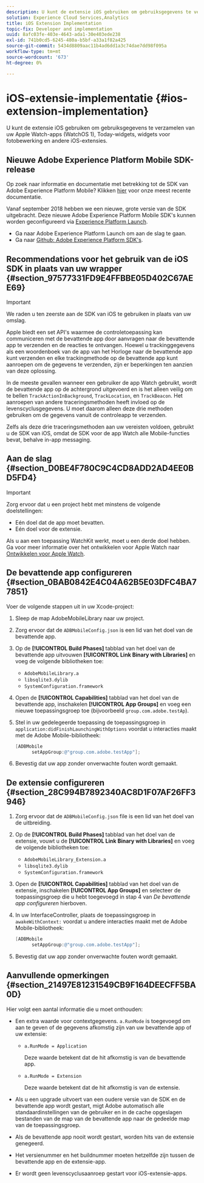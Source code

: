 ```yaml
---
description: U kunt de extensie iOS gebruiken om gebruiksgegevens te verzamelen van uw Apple Watch-apps (WatchOS 1), Today-widgets, widgets voor fotobewerking en andere iOS-extensies.
solution: Experience Cloud Services,Analytics
title: iOS Extension Implementation
topic-fix: Developer and implementation
uuid: 8afc03fe-403e-4643-ada1-30e403ede238
exl-id: 741b0cd5-6245-480a-b5bf-a33a1f82a425
source-git-commit: 5434d8809aac11b4ad6dd1a3c74dae7dd98f095a
workflow-type: tm+mt
source-wordcount: '673'
ht-degree: 0%

---
```


# iOS-extensie-implementatie {#ios-extension-implementation}

U kunt de extensie iOS gebruiken om gebruiksgegevens te verzamelen van uw Apple Watch-apps (WatchOS 1), Today-widgets, widgets voor fotobewerking en andere iOS-extensies.

## Nieuwe Adobe Experience Platform Mobile SDK-release

Op zoek naar informatie en documentatie met betrekking tot de SDK van Adobe Experience Platform Mobile? Klikken [hier](https://aep-sdks.gitbook.io/docs/) voor onze meest recente documentatie.

Vanaf september 2018 hebben we een nieuwe, grote versie van de SDK uitgebracht. Deze nieuwe Adobe Experience Platform Mobile SDK&#39;s kunnen worden geconfigureerd via [Experience Platform Launch](https://www.adobe.com/experience-platform/launch.html).

* Ga naar Adobe Experience Platform Launch om aan de slag te gaan.
* Ga naar [Github: Adobe Experience Platform SDK&#39;s](https://github.com/Adobe-Marketing-Cloud/acp-sdks).

## Recommendations voor het gebruik van de iOS SDK in plaats van uw wrapper {#section_97577331FD9E4FFBBE05D402C67AEE69}

>[!IMPORTANT]
>
>We raden u ten zeerste aan de SDK van iOS te gebruiken in plaats van uw omslag.

Apple biedt een set API&#39;s waarmee de controletoepassing kan communiceren met de bevattende app door aanvragen naar de bevattende app te verzenden en de reacties te ontvangen. Hoewel u trackinggegevens als een woordenboek van de app van het Horloge naar de bevattende app kunt verzenden en elke trackingmethode op de bevattende app kunt aanroepen om de gegevens te verzenden, zijn er beperkingen ten aanzien van deze oplossing.

In de meeste gevallen wanneer een gebruiker de app Watch gebruikt, wordt de bevattende app op de achtergrond uitgevoerd en is het alleen veilig om te bellen `TrackActionInBackground`, `TrackLocation`, en `TrackBeacon`. Het aanroepen van andere traceringsmethoden heeft invloed op de levenscyclusgegevens. U moet daarom alleen deze drie methoden gebruiken om de gegevens vanuit de controleapp te verzenden.

Zelfs als deze drie traceringsmethoden aan uw vereisten voldoen, gebruikt u de SDK van iOS, omdat de SDK voor de app Watch alle Mobile-functies bevat, behalve in-app messaging.

## Aan de slag {#section_D0BE4F780C9C4CD8ADD2AD4EE0BD5FD4}

>[!IMPORTANT]
>
>Zorg ervoor dat u een project hebt met minstens de volgende doelstellingen:
>
>* Eén doel dat de app moet bevatten.
>* Eén doel voor de extensie.
>


Als u aan een toepassing WatchKit werkt, moet u een derde doel hebben. Ga voor meer informatie over het ontwikkelen voor Apple Watch naar [Ontwikkelen voor Apple Watch](https://developer.apple.com/library/ios/documentation/General/Conceptual/WatchKitProgrammingGuide/index.html#//apple_ref/doc/uid/TP40014969-CH8-SW1).

## De bevattende app configureren {#section_0BAB0842E4C04A62B5E03DFC4BA77851}

Voer de volgende stappen uit in uw Xcode-project:

1. Sleep de map AdobeMobileLibrary naar uw project.
1. Zorg ervoor dat de `ADBMobileConfig.json` is een lid van het doel van de bevattende app.
1. Op de **[!UICONTROL Build Phases]** tabblad van het doel van de bevattende app uitvouwen **[!UICONTROL Link Binary with Libraries]** en voeg de volgende bibliotheken toe:

   * `AdobeMobileLibrary.a`
   * `libsqlite3.dylib`
   * `SystemConfiguration.framework`

1. Open de **[!UICONTROL Capabilities]** tabblad van het doel van de bevattende app, inschakelen **[!UICONTROL App Groups]** en voeg een nieuwe toepassingsgroep toe (bijvoorbeeld `group.com.adobe.testAp`).

1. Stel in uw gedelegeerde toepassing de toepassingsgroep in `application:didFinishLaunchingWithOptions` voordat u interacties maakt met de Adobe Mobile-bibliotheek:

   ```objective-c
   [ADBMobile 
         setAppGroup:@"group.com.adobe.testApp"];
   ```

1. Bevestig dat uw app zonder onverwachte fouten wordt gemaakt.

## De extensie configureren {#section_28C994B7892340AC8D1F07AF26FF3946}

1. Zorg ervoor dat de `ADBMobileConfig.json` file is een lid van het doel van de uitbreiding.
1. Op de **[!UICONTROL Build Phases]** tabblad van het doel van de extensie, vouwt u de **[!UICONTROL Link Binary with Libraries]** en voeg de volgende bibliotheken toe:

   * `AdobeMobileLibrary_Extension.a`
   * `libsqlite3.dylib`
   * `SystemConfiguration.framework`

1. Open de **[!UICONTROL Capabilities]** tabblad van het doel van de extensie, inschakelen **[!UICONTROL App Groups]** en selecteer de toepassingsgroep die u hebt toegevoegd in stap 4 van *De bevattende app configureren* hierboven.

1. In uw InterfaceController, plaats de toepassingsgroep in `awakeWithContext:` voordat u andere interacties maakt met de Adobe Mobile-bibliotheek:

   ```objective-c
   [ADBMobile 
         setAppGroup:@"group.com.adobe.testApp"];
   ```

1. Bevestig dat uw app zonder onverwachte fouten wordt gemaakt.

## Aanvullende opmerkingen {#section_21497E81231549CB9F164DEECFF5BA0D}

Hier volgt een aantal informatie die u moet onthouden:

* Een extra waarde voor contextgegevens. `a.RunMode` is toegevoegd om aan te geven of de gegevens afkomstig zijn van uw bevattende app of uw extensie:

   * `a.RunMode = Application`

      Deze waarde betekent dat de hit afkomstig is van de bevattende app.
   * `a.RunMode = Extension`

      Deze waarde betekent dat de hit afkomstig is van de extensie.

* Als u een upgrade uitvoert van een oudere versie van de SDK en de bevattende app wordt gestart, migt Adobe automatisch alle standaardinstellingen van de gebruiker en in de cache opgeslagen bestanden van de map van de bevattende app naar de gedeelde map van de toepassingsgroep.
* Als de bevattende app nooit wordt gestart, worden hits van de extensie genegeerd.
* Het versienummer en het buildnummer moeten hetzelfde zijn tussen de bevattende app en de extensie-app.
* Er wordt geen levenscyclusaanroep gestart voor iOS-extensie-apps.
